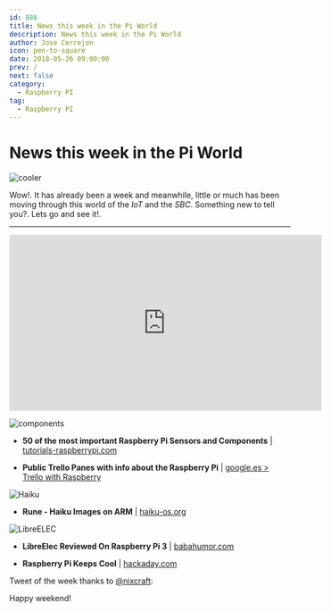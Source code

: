 ```yaml
---
id: 886
title: News this week in the Pi World
description: News this week in the Pi World
author: Jose Cerrejon
icon: pen-to-square
date: 2018-05-26 09:00:00
prev: /
next: false
category:
  - Raspberry PI
tag:
  - Raspberry PI
---
```


# News this week in the Pi World

![cooler](/images/2018/05/cooler.png)

Wow!. It has already been a week and meanwhile, little or much has been moving through this world of the *IoT* and the *SBC*. Something new to tell you?. Lets go and see it!.

- - -
<iframe width="560" height="315" src="https://www.youtube.com/embed/lHwvoFLbAkM?rel=0" frameborder="0" allow="autoplay; encrypted-media" allowfullscreen></iframe>

![components](/images/2018/05/components.png)

* **50 of the most important Raspberry Pi Sensors and Components** | [tutorials-raspberrypi.com](https://tutorials-raspberrypi.com/raspberry-pi-sensors-overview-50-important-components/)

* **Public Trello Panes with info about the Raspberry Pi** | [google.es > Trello with Raspberry](https://www.google.es/search?ei=hfoIW_2qH4fvUq78veAJ&q=inurl%3Ahttps%3A%2F%2Ftrello.com+AND+intext%3Araspberry&oq=inurl%3Ahttps%3A%2F%2Ftrello.com+AND+intext%3Araspberry&gs_l=psy-ab.3...11640.13914.0.14092.14.14.0.0.0.0.124.1134.11j3.14.0....0...1c.1.64.psy-ab..0.0.0....0.5QHLNFwlFgM)

![Haiku](/images/2017/05/apps-prefs.png)

* **Rune - Haiku Images on ARM** | [haiku-os.org](https://www.haiku-os.org/blog/kallisti5/2018-05-19_rune_-_haiku_images_on_arm/)

![LibreELEC](/images/2017/05/libreelec.png)

* **LibreElec Reviewed On Raspberry Pi 3** | [babahumor.com](https://www.babahumor.com/libreelec-review-raspberry-pi-3/)

* **Raspberry Pi Keeps Cool** | [hackaday.com](https://hackaday.com/2018/05/22/raspberry-pi-keeps-cool/)

Tweet of the week thanks to [@nixcraft](https://twitter.com/nixcraft):





Happy weekend!